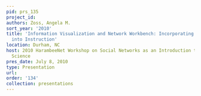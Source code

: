 ```yaml
---
pid: prs_135
project_id: 
authors: Zoss, Angela M.
sort_year: '2010'
title: 'Information Visualization and Network Workbench: Incorporating Cyberinfrastructure
  into Instruction'
location: Durham, NC
host: 2010 HarambeeNet Workshop on Social Networks as an Introduction to Computer
  Science
pres_date: July 8, 2010
type: Presentation
url: 
order: '134'
collection: presentations
---
```

